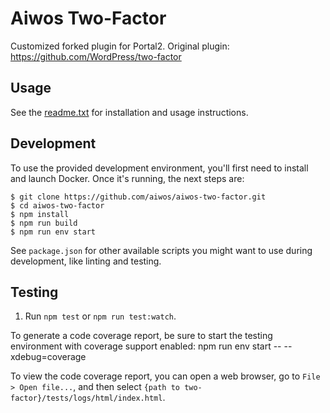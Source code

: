 # Aiwos Two-Factor

Customized forked plugin for Portal2. Original plugin: https://github.com/WordPress/two-factor

## Usage

See the [readme.txt](readme.txt) for installation and usage instructions.

## Development

To use the provided development environment, you'll first need to install and launch Docker. Once it's running, the next steps are:

    $ git clone https://github.com/aiwos/aiwos-two-factor.git
    $ cd aiwos-two-factor
    $ npm install
    $ npm run build
    $ npm run env start

See `package.json` for other available scripts you might want to use during development, like linting and testing.

## Testing

1. Run `npm test` or `npm run test:watch`.

To generate a code coverage report, be sure to start the testing environment with coverage support enabled:
    npm run env start -- --xdebug=coverage

To view the code coverage report, you can open a web browser, go to `File > Open file...`, and then select `{path to two-factor}/tests/logs/html/index.html`.
